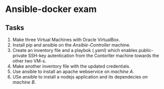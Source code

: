 # Ansible-docker exam

## Tasks
1. Make three Virtual Machines with Oracle VirtualBox.
2. Install pip and ansible on the *Ansible-Controller* machine.
3. Create an inventory file and a playbok (.yaml) which enables public-private SSH-key autentication from the Contorller machine towards the other two VM-s.
4. Make another inventory file with the updated credentials.
5. Use ansible to install an apache webservice on *machine A*.
6. USe ansible to install a nodejs application and its dependecies *on machine B*. 

